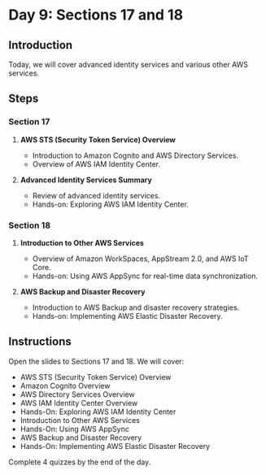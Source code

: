 # Day 9: Sections 17 and 18

## Introduction

Today, we will cover advanced identity services and various other AWS services.

## Steps

### Section 17

1. **AWS STS (Security Token Service) Overview**

   - Introduction to Amazon Cognito and AWS Directory Services.
   - Overview of AWS IAM Identity Center.

2. **Advanced Identity Services Summary**
   - Review of advanced identity services.
   - Hands-on: Exploring AWS IAM Identity Center.

### Section 18

1. **Introduction to Other AWS Services**

   - Overview of Amazon WorkSpaces, AppStream 2.0, and AWS IoT Core.
   - Hands-on: Using AWS AppSync for real-time data synchronization.

2. **AWS Backup and Disaster Recovery**
   - Introduction to AWS Backup and disaster recovery strategies.
   - Hands-on: Implementing AWS Elastic Disaster Recovery.

## Instructions

Open the slides to Sections 17 and 18. We will cover:

- AWS STS (Security Token Service) Overview
- Amazon Cognito Overview
- AWS Directory Services Overview
- AWS IAM Identity Center Overview
- Hands-On: Exploring AWS IAM Identity Center
- Introduction to Other AWS Services
- Hands-On: Using AWS AppSync
- AWS Backup and Disaster Recovery
- Hands-On: Implementing AWS Elastic Disaster Recovery

Complete 4 quizzes by the end of the day.
